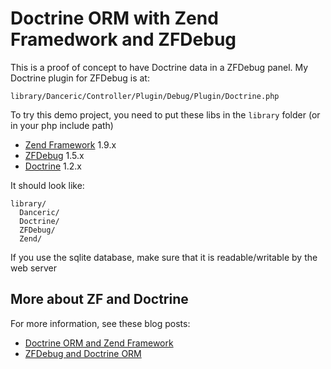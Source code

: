 # Doctrine ORM with Zend Framedwork and ZFDebug

This is a proof of concept to have Doctrine data in a ZFDebug panel. My Doctrine plugin for ZFDebug is at:
  
    library/Danceric/Controller/Plugin/Debug/Plugin/Doctrine.php 

To try this demo project, you need to put these libs in the `library` folder (or in your php include path)

- [Zend Framework](http://framework.zend.com/) 1.9.x
- [ZFDebug](http://code.google.com/p/zfdebug/) 1.5.x
- [Doctrine](http://www.doctrine-project.org/) 1.2.x

It should look like:

    library/
      Danceric/
      Doctrine/
      ZFDebug/
      Zend/

If you use the sqlite database, make sure that it is readable/writable by the web server

## More about ZF and Doctrine

For more information, see these blog posts:

- [Doctrine ORM and Zend Framework](http://www.danceric.net/2009/06/06/doctrine-orm-and-zend-framework/)
- [ZFDebug and Doctrine ORM](http://www.danceric.net/2009/06/06/zfdebug-and-doctrine-orm)
